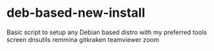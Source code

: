 # deb-based-new-install
Basic script to setup any Debian based distro with my preferred tools
screen dnsutils remmina
gitkraken teamviewer zoom